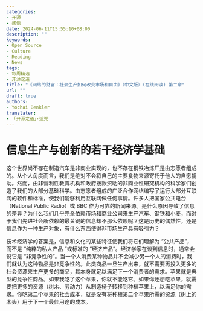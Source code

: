 ```yaml
---
categories:
- 开源
- 感悟
date: 2024-06-11T15:55:10+08:00
description: ""
keywords:
- Open Source
- Culture
- Reading
- News
tags:
- 每周精选
- 开源之道
title: "《网络的财富：社会生产如何改变市场和自由》（中文版）(在线阅读) 第二章"
url: ""
draft: true
authors:
- Yochai Benkler
translater:
- 「开源之道」·适兕
---
```

# 信息生产与创新的若干经济学基础

这个世界尚不存在制造汽车是非商业实现的，也不存在钢铁冶炼厂是由志愿者组成的。从个人角度而言，我们是绝对不会将自己的主要食物来源寄托于他人的自愿捐助。然而，由非营利性教育机构和政府拨款资助的非商业性研究机构的科学家们创造了我们的大部分基础科学。由志愿者组成的广泛合作网络编写了运行大部分互联网的软件和标准，使我们能够利用互联网做任何事情。许多人把国家公共电台（National Public Radio）或 BBC 作为可靠的新闻来源。是什么原因导致了信息的差异？为什么我们几乎完全依赖市场和商业公司来生产汽车、钢铁和小麦，而对于我们先进社会所依赖的最关键的信息却不那么依赖呢？这是历史的偶然性，还是信息作为一种生产对象，有什么东西使得非市场生产具有吸引力？

技术经济学的答案是，信息和文化的某些特征使我们将它们理解为 “公共产品”，而不是 “纯粹的私人产品 ”或标准的 “经济产品”。经济学家在谈到信息时，通常会说它是 “非竞争性的”。当一个人消费某种物品并不会减少另一个人的消费时，我们就认为这种物品是非竞争性的。此类商品一旦生产出来，就不需要再投入更多的社会资源来生产更多的商品，其本身就足以满足下一个消费者的需求。苹果就是典型的竞争性商品。如果我吃了这个苹果，你就不能吃它。如果你还想吃苹果，就需要把更多的资源（树木、劳动力）从制造椅子转移到种植苹果上，以满足你的需求。你吃第二个苹果的社会成本，就是没有将种植第二个苹果所需的资源（树上的木头）用于下一个最佳用途的成本。

